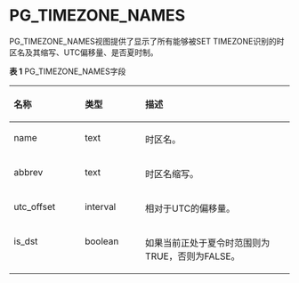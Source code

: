 # PG\_TIMEZONE\_NAMES<a name="ZH-CN_TOPIC_0289900200"></a>

PG\_TIMEZONE\_NAMES视图提供了显示了所有能够被SET TIMEZONE识别的时区名及其缩写、UTC偏移量、是否夏时制。

**表 1**  PG\_TIMEZONE\_NAMES字段

<a name="zh-cn_topic_0283137326_zh-cn_topic_0237122469_zh-cn_topic_0059778781_tc11b03753d064b3bbe0e29452b7b63de"></a>
<table><thead align="left"><tr id="zh-cn_topic_0283137326_zh-cn_topic_0237122469_zh-cn_topic_0059778781_rc4015d9454294c96bd802a7bcd3e283b"><th class="cellrowborder" valign="top" width="25.34%" id="mcps1.2.4.1.1"><p id="zh-cn_topic_0283137326_zh-cn_topic_0237122469_zh-cn_topic_0059778781_a41fbcf41228a42afa745fff103c65ec6"><a name="zh-cn_topic_0283137326_zh-cn_topic_0237122469_zh-cn_topic_0059778781_a41fbcf41228a42afa745fff103c65ec6"></a><a name="zh-cn_topic_0283137326_zh-cn_topic_0237122469_zh-cn_topic_0059778781_a41fbcf41228a42afa745fff103c65ec6"></a>名称</p>
</th>
<th class="cellrowborder" valign="top" width="21.560000000000002%" id="mcps1.2.4.1.2"><p id="zh-cn_topic_0283137326_zh-cn_topic_0237122469_zh-cn_topic_0059778781_abe973664784f44208d799e731dbce955"><a name="zh-cn_topic_0283137326_zh-cn_topic_0237122469_zh-cn_topic_0059778781_abe973664784f44208d799e731dbce955"></a><a name="zh-cn_topic_0283137326_zh-cn_topic_0237122469_zh-cn_topic_0059778781_abe973664784f44208d799e731dbce955"></a>类型</p>
</th>
<th class="cellrowborder" valign="top" width="53.1%" id="mcps1.2.4.1.3"><p id="zh-cn_topic_0283137326_zh-cn_topic_0237122469_zh-cn_topic_0059778781_a1bddec2d6ab1414298e87861ec99b004"><a name="zh-cn_topic_0283137326_zh-cn_topic_0237122469_zh-cn_topic_0059778781_a1bddec2d6ab1414298e87861ec99b004"></a><a name="zh-cn_topic_0283137326_zh-cn_topic_0237122469_zh-cn_topic_0059778781_a1bddec2d6ab1414298e87861ec99b004"></a>描述</p>
</th>
</tr>
</thead>
<tbody><tr id="zh-cn_topic_0283137326_zh-cn_topic_0237122469_zh-cn_topic_0059778781_ra532bfc115ed41b6bbdebc23faaae591"><td class="cellrowborder" valign="top" width="25.34%" headers="mcps1.2.4.1.1 "><p id="zh-cn_topic_0283137326_zh-cn_topic_0237122469_zh-cn_topic_0059778781_a4f5fb58ea7c64433b251795dddc55c0d"><a name="zh-cn_topic_0283137326_zh-cn_topic_0237122469_zh-cn_topic_0059778781_a4f5fb58ea7c64433b251795dddc55c0d"></a><a name="zh-cn_topic_0283137326_zh-cn_topic_0237122469_zh-cn_topic_0059778781_a4f5fb58ea7c64433b251795dddc55c0d"></a>name</p>
</td>
<td class="cellrowborder" valign="top" width="21.560000000000002%" headers="mcps1.2.4.1.2 "><p id="zh-cn_topic_0283137326_zh-cn_topic_0237122469_zh-cn_topic_0059778781_a59b55e4cc60c454f84f6462c2810327b"><a name="zh-cn_topic_0283137326_zh-cn_topic_0237122469_zh-cn_topic_0059778781_a59b55e4cc60c454f84f6462c2810327b"></a><a name="zh-cn_topic_0283137326_zh-cn_topic_0237122469_zh-cn_topic_0059778781_a59b55e4cc60c454f84f6462c2810327b"></a>text</p>
</td>
<td class="cellrowborder" valign="top" width="53.1%" headers="mcps1.2.4.1.3 "><p id="zh-cn_topic_0283137326_zh-cn_topic_0237122469_zh-cn_topic_0059778781_a8ac7a82bbf674f77b952d14b621d2ba1"><a name="zh-cn_topic_0283137326_zh-cn_topic_0237122469_zh-cn_topic_0059778781_a8ac7a82bbf674f77b952d14b621d2ba1"></a><a name="zh-cn_topic_0283137326_zh-cn_topic_0237122469_zh-cn_topic_0059778781_a8ac7a82bbf674f77b952d14b621d2ba1"></a>时区名。</p>
</td>
</tr>
<tr id="zh-cn_topic_0283137326_zh-cn_topic_0237122469_zh-cn_topic_0059778781_r153ae38e73054accaf7ca350c7861f21"><td class="cellrowborder" valign="top" width="25.34%" headers="mcps1.2.4.1.1 "><p id="zh-cn_topic_0283137326_zh-cn_topic_0237122469_zh-cn_topic_0059778781_ab5fda99ba84342558da7b3cbf4d5fce8"><a name="zh-cn_topic_0283137326_zh-cn_topic_0237122469_zh-cn_topic_0059778781_ab5fda99ba84342558da7b3cbf4d5fce8"></a><a name="zh-cn_topic_0283137326_zh-cn_topic_0237122469_zh-cn_topic_0059778781_ab5fda99ba84342558da7b3cbf4d5fce8"></a>abbrev</p>
</td>
<td class="cellrowborder" valign="top" width="21.560000000000002%" headers="mcps1.2.4.1.2 "><p id="zh-cn_topic_0283137326_zh-cn_topic_0237122469_zh-cn_topic_0059778781_a9b11e88f814945bd86e41b55bc0bc9b4"><a name="zh-cn_topic_0283137326_zh-cn_topic_0237122469_zh-cn_topic_0059778781_a9b11e88f814945bd86e41b55bc0bc9b4"></a><a name="zh-cn_topic_0283137326_zh-cn_topic_0237122469_zh-cn_topic_0059778781_a9b11e88f814945bd86e41b55bc0bc9b4"></a>text</p>
</td>
<td class="cellrowborder" valign="top" width="53.1%" headers="mcps1.2.4.1.3 "><p id="zh-cn_topic_0283137326_zh-cn_topic_0237122469_zh-cn_topic_0059778781_ada5ea0466c494e839d65ede1b8a5a390"><a name="zh-cn_topic_0283137326_zh-cn_topic_0237122469_zh-cn_topic_0059778781_ada5ea0466c494e839d65ede1b8a5a390"></a><a name="zh-cn_topic_0283137326_zh-cn_topic_0237122469_zh-cn_topic_0059778781_ada5ea0466c494e839d65ede1b8a5a390"></a>时区名缩写。</p>
</td>
</tr>
<tr id="zh-cn_topic_0283137326_zh-cn_topic_0237122469_zh-cn_topic_0059778781_r715555a13c3f406a9d573e9e8d83ad78"><td class="cellrowborder" valign="top" width="25.34%" headers="mcps1.2.4.1.1 "><p id="zh-cn_topic_0283137326_zh-cn_topic_0237122469_zh-cn_topic_0059778781_abcc569780f7f48cfb11e367d60de8ce9"><a name="zh-cn_topic_0283137326_zh-cn_topic_0237122469_zh-cn_topic_0059778781_abcc569780f7f48cfb11e367d60de8ce9"></a><a name="zh-cn_topic_0283137326_zh-cn_topic_0237122469_zh-cn_topic_0059778781_abcc569780f7f48cfb11e367d60de8ce9"></a>utc_offset</p>
</td>
<td class="cellrowborder" valign="top" width="21.560000000000002%" headers="mcps1.2.4.1.2 "><p id="zh-cn_topic_0283137326_zh-cn_topic_0237122469_zh-cn_topic_0059778781_a86085783e3a346e597a9b1995ac7a4fe"><a name="zh-cn_topic_0283137326_zh-cn_topic_0237122469_zh-cn_topic_0059778781_a86085783e3a346e597a9b1995ac7a4fe"></a><a name="zh-cn_topic_0283137326_zh-cn_topic_0237122469_zh-cn_topic_0059778781_a86085783e3a346e597a9b1995ac7a4fe"></a>interval</p>
</td>
<td class="cellrowborder" valign="top" width="53.1%" headers="mcps1.2.4.1.3 "><p id="zh-cn_topic_0283137326_zh-cn_topic_0237122469_zh-cn_topic_0059778781_aa5ad38c2d4074570804c8ea247c831ff"><a name="zh-cn_topic_0283137326_zh-cn_topic_0237122469_zh-cn_topic_0059778781_aa5ad38c2d4074570804c8ea247c831ff"></a><a name="zh-cn_topic_0283137326_zh-cn_topic_0237122469_zh-cn_topic_0059778781_aa5ad38c2d4074570804c8ea247c831ff"></a>相对于UTC的偏移量。</p>
</td>
</tr>
<tr id="zh-cn_topic_0283137326_zh-cn_topic_0237122469_zh-cn_topic_0059778781_r03054ac4baae4995903c6bd398e96019"><td class="cellrowborder" valign="top" width="25.34%" headers="mcps1.2.4.1.1 "><p id="zh-cn_topic_0283137326_zh-cn_topic_0237122469_zh-cn_topic_0059778781_a4357141e2c124ddc873580b06202f029"><a name="zh-cn_topic_0283137326_zh-cn_topic_0237122469_zh-cn_topic_0059778781_a4357141e2c124ddc873580b06202f029"></a><a name="zh-cn_topic_0283137326_zh-cn_topic_0237122469_zh-cn_topic_0059778781_a4357141e2c124ddc873580b06202f029"></a>is_dst</p>
</td>
<td class="cellrowborder" valign="top" width="21.560000000000002%" headers="mcps1.2.4.1.2 "><p id="zh-cn_topic_0283137326_zh-cn_topic_0237122469_zh-cn_topic_0059778781_ad0a257e025cf4df0a51e6525d810a775"><a name="zh-cn_topic_0283137326_zh-cn_topic_0237122469_zh-cn_topic_0059778781_ad0a257e025cf4df0a51e6525d810a775"></a><a name="zh-cn_topic_0283137326_zh-cn_topic_0237122469_zh-cn_topic_0059778781_ad0a257e025cf4df0a51e6525d810a775"></a><span id="zh-cn_topic_0283137326_zh-cn_topic_0237122469_text146221717173114"><a name="zh-cn_topic_0283137326_zh-cn_topic_0237122469_text146221717173114"></a><a name="zh-cn_topic_0283137326_zh-cn_topic_0237122469_text146221717173114"></a>boolean</span></p>
</td>
<td class="cellrowborder" valign="top" width="53.1%" headers="mcps1.2.4.1.3 "><p id="zh-cn_topic_0283137326_zh-cn_topic_0237122469_zh-cn_topic_0059778781_add2c054337f54b8185d2aa619349eec3"><a name="zh-cn_topic_0283137326_zh-cn_topic_0237122469_zh-cn_topic_0059778781_add2c054337f54b8185d2aa619349eec3"></a><a name="zh-cn_topic_0283137326_zh-cn_topic_0237122469_zh-cn_topic_0059778781_add2c054337f54b8185d2aa619349eec3"></a>如果当前正处于夏令时范围则为TRUE，否则为FALSE。</p>
</td>
</tr>
</tbody>
</table>

